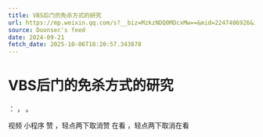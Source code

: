 ```yaml
---
title: VBS后门的免杀方式的研究
url: https://mp.weixin.qq.com/s?__biz=MzkzNDQ0MDcxMw==&mid=2247486926&idx=1&sn=5edc3b381b93c8ed132ccf7fce66729c
source: Doonsec's feed
date: 2024-09-21
fetch_date: 2025-10-06T18:20:57.343878
---
```


# VBS后门的免杀方式的研究

：
，
。

视频
小程序
赞
，轻点两下取消赞
在看
，轻点两下取消在看